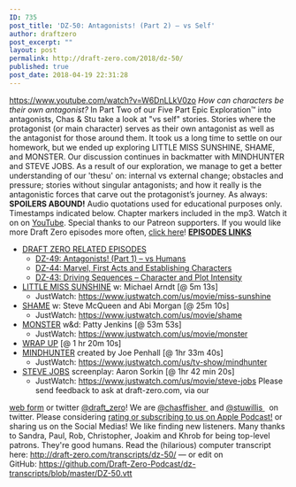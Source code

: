 ```yaml
---
ID: 735
post_title: 'DZ-50: Antagonists! (Part 2) – vs Self'
author: draftzero
post_excerpt: ""
layout: post
permalink: http://draft-zero.com/2018/dz-50/
published: true
post_date: 2018-04-19 22:31:28
---
```

https://www.youtube.com/watch?v=W6DnLLkV0zo *How can characters be their own antagonist?* In Part Two of our Five Part Epic Exploration™ into antagonists, Chas & Stu take a look at "vs self" stories. Stories where the protagonist (or main character) serves as their own antagonist as well as the antagonist for those around them. It took us a long time to settle on our homework, but we ended up exploring LITTLE MISS SUNSHINE, SHAME, and MONSTER. Our discussion continues in backmatter with MINDHUNTER and STEVE JOBS. As a result of our exploration, we manage to get a better understanding of our 'thesu' on: internal vs external change; obstacles and pressure; stories without singular antagonists; and how it really is the antagonistic forces that carve out the protagonist’s journey. As always: **SPOILERS ABOUND!** Audio quotations used for educational purposes only. Timestamps indicated below. Chapter markers included in the mp3. Watch it on on <a href="https://www.youtube.com/watch?v=W6DnLLkV0zo" target="_blank" rel="noopener">YouTube</a>. Special thanks to our Patreon supporters. If you would like more Draft Zero episodes more often, <a href="https://www.patreon.com/draftzero/" target="_blank" rel="noopener">click here</a>! <span style="text-decoration: underline;"><strong>EPISODES LINKS</strong></span> 
*   <span style="text-decoration: underline;">DRAFT ZERO RELATED EPISODES</span> 
    *   [DZ-49: Antagonists! (Part 1) – vs Humans][1]
    *   [DZ-44: Marvel, First Acts and Establishing Characters][2]
    *   [DZ-43: Driving Sequences – Character and Plot Intensity][3]
*   <span style="text-decoration: underline;">LITTLE MISS SUNSHINE</span> w: Michael Arndt [@ 5m 13s] 
    *   JustWatch: <a href="https://www.justwatch.com/us/movie/miss-sunshine" target="_blank" rel="noopener">https://www.justwatch.com/us/movie/miss-sunshine</a>
*   <span style="text-decoration: underline;">SHAME</span> w: Steve McQueen and Abi Morgan [@ 25m 10s] 
    *   JustWatch: <https://www.justwatch.com/us/movie/shame>
*   <span style="text-decoration: underline;">MONSTER</span> w&d: Patty Jenkins [@ 53m 53s] 
    *   JustWatch: <a href="https://www.justwatch.com/us/movie/monster" target="_blank" rel="noopener">https://www.justwatch.com/us/movie/monster</a>
*   <span style="text-decoration: underline;">WRAP UP</span> [@ 1 hr 20m 10s]
*   <span style="text-decoration: underline;">MINDHUNTER</span> created by Joe Penhall [@ 1hr 33m 40s] 
    *   JustWatch: <a href="https://www.justwatch.com/us/tv-show/mindhunter" target="_blank" rel="noopener">https://www.justwatch.com/us/tv-show/mindhunter</a>
*   <span style="text-decoration: underline;">STEVE JOBS</span> screenplay: Aaron Sorkin [@ 1hr 42 min 20s] 
    *   JustWatch: <a href="https://www.justwatch.com/us/movie/steve-jobs" target="_blank" rel="noopener">https://www.justwatch.com/us/movie/steve-jobs</a> Please send feedback to ask at draft-zero.com, via our 

<a href="http://draft-zero.com/feedback/" target="_blank" rel="noopener">web form</a> or twitter <a href="https://twitter.com/draft_zero" target="_blank" rel="noopener">@draft_zero</a>! We are <a href="http://www.twitter.com/chasffisher" target="_blank" rel="noopener">@chasffisher </a> and <a href="http://www.twitter.com/stuwillis" target="_blank" rel="noopener">@stuwillis </a>  on twitter. Please considering [rating or subscribing to us on Apple Podcast!][4] or sharing us on the Social Medias! We like finding new listeners. Many thanks to Sandra, Paul, Rob, Christopher, Joakim and Khrob for being top-level patrons. They're good humans. Read the (hilarious) computer transcript here: <http://draft-zero.com/transcripts/dz-50/> — or edit on GitHub: <a href="https://github.com/Draft-Zero-Podcast/dz-transcripts/blob/master/DZ-50.vtt" target="_blank" rel="noopener">https://github.com/Draft-Zero-Podcast/dz-transcripts/blob/master/DZ-50.vtt</a>

 [1]: http://draft-zero.com/2018/dz-49/
 [2]: http://draft-zero.com/2017/dz-44/
 [3]: http://draft-zero.com/2017/dz-43/
 [4]: https://itunes.apple.com/au/podcast/draft-zero-screenwriting-podcast/id847126598?mt=2&ls=1